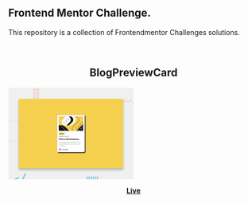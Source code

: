 ## Frontend Mentor Challenge.

This repository is a collection of Frontendmentor Challenges solutions.

<br>
<h2 align="center">BlogPreviewCard</h2>
<picture> 
    <img alt="project preview" src="https://github.com/Levyathanz/FrontendMentor/blob/main/Blog_Preview-Card/assets/images/desktop-preview.jpg" width="50%"  align="center">
  </picture> 
  <p align="center">
   <b><a href="https://blogcardfrontendmentor.netlify.app/">Live</a> </b>
  </p>